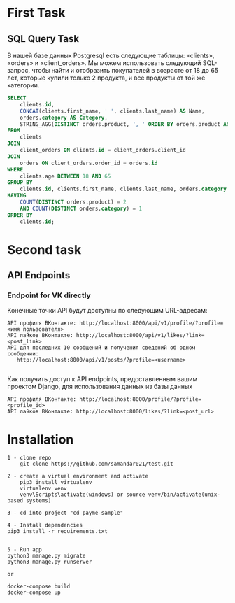 # First Task

## SQL Query Task

В нашей базе данных Postgresql есть следующие таблицы: «clients», «orders» и «client_orders». Мы можем использовать следующий SQL-запрос, чтобы найти и отобразить покупателей в возрасте от 18 до 65 лет, которые купили только 2 продукта, и все продукты от той же категории.

```sql
SELECT
    clients.id,
    CONCAT(clients.first_name, ' ', clients.last_name) AS Name,
    orders.category AS Category,
    STRING_AGG(DISTINCT orders.product, ', ' ORDER BY orders.product ASC) AS Products
FROM
    clients
JOIN
    client_orders ON clients.id = client_orders.client_id
JOIN
    orders ON client_orders.order_id = orders.id
WHERE
    clients.age BETWEEN 18 AND 65
GROUP BY
    clients.id, clients.first_name, clients.last_name, orders.category
HAVING
    COUNT(DISTINCT orders.product) = 2
    AND COUNT(DISTINCT orders.category) = 1
ORDER BY
    clients.id;

```
# Second task
## API Endpoints

### Endpoint for VK directly

Конечные точки API будут доступны по следующим URL-адресам:
```
API профиля ВКонтакте: http://localhost:8000/api/v1/profile/?profile=<имя пользователя>
API лайков ВКонтакте: http://localhost:8000/api/v1/likes/?link=<post_link>
API для последних 10 сообщений и получения сведений об одном сообщении:
   http://localhost:8000/api/v1/posts/?profile=<username>
   
```
 Как получить доступ к API endpoints, предоставленным вашим проектом Django, для использования данных из базы данных
```
API профиля ВКонтакте: http://localhost:8000/profile/?profile=<profile_id>
API лайков ВКонтакте: http://localhost:8000/likes/?link=<post_url>
```
# Installation

```
1 - clone repo
    git clone https://github.com/samandar021/test.git
    
2 - create a virtual environment and activate
    pip3 install virtualenv
    virtualenv venv
    venv\Scripts\activate(windows) or source venv/bin/activate(unix-based systems)
    
3 - cd into project "cd payme-sample"

4 - Install dependencies
pip3 install -r requirements.txt


5 - Run app
python3 manage.py migrate
python3 manage.py runserver

or 

docker-compose build
docker-compose up
```

 
